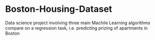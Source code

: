 # Boston-Housing-Dataset
Data science project involving three main Machile Learning algorithms compare on a regression task, i.e. predicting prizing of apartments in Boston

